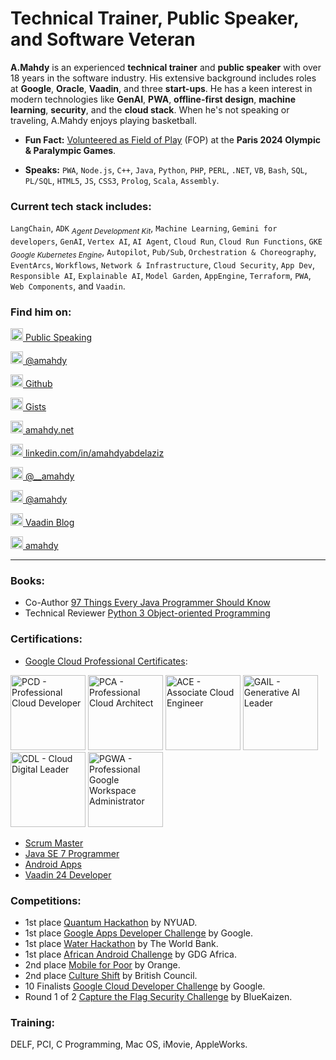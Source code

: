 # Technical Trainer, Public Speaker, and Software Veteran

**A.Mahdy** is an experienced **technical trainer** and **public speaker** with over 18 years in the software industry. His extensive background includes roles at **Google**, **Oracle**, **Vaadin**, and three **start-ups**. He has a keen interest in modern technologies like **GenAI**, **PWA**, **offline-first design**, **machine learning**, **security**, and the **cloud stack**. When he's not speaking or traveling, A.Mahdy enjoys playing basketball.

* **Fun Fact:** [Volunteered as Field of Play](https://openbadgefactory.com/v1/assertion/b3d2264191401637aa0a55d924c26d83ac9ab834
) (FOP) at the **Paris 2024 Olympic & Paralympic Games**.

* **Speaks:** `PWA`, `Node.js`, `C++`, `Java`, `Python`, `PHP`, `PERL`, `.NET`, `VB`, `Bash`, `SQL`, `PL/SQL`, `HTML5`, `JS`, `CSS3`, `Prolog`, `Scala`, `Assembly`.

### Current tech stack includes:

`LangChain`, `ADK` <sub>*Agent Development Kit*</sub>, `Machine Learning`, `Gemini for developers`, `GenAI`, `Vertex AI`, `AI Agent`, `Cloud Run`, `Cloud Run Functions`, `GKE` <sub>*Google Kubernetes Engine*</sub>, `Autopilot`, `Pub/Sub`, `Orchestration & Choreography`, `EventArcs`, `Workflows`, `Network & Infrastructure`, `Cloud Security`, `App Dev`, `Responsible AI`, `Explainable AI`, `Model Garden`, `AppEngine`, `Terraform`, `PWA`, `Web Components`, and `Vaadin`.

### Find him on:

[<img src="https://raw.githubusercontent.com/FortAwesome/Font-Awesome/refs/heads/6.x/svgs/solid/code.svg" alt="Code Icon" width="20" height="20"> Public Speaking](https://videos.amahdy.com/)

[<img src="https://raw.githubusercontent.com/FortAwesome/Font-Awesome/refs/heads/6.x/svgs/brands/square-youtube.svg" alt="Youtube Icon" width="20" height="20"> @amahdy](https://www.youtube.com/@amahdy)

[<img src="https://raw.githubusercontent.com/FortAwesome/Font-Awesome/refs/heads/6.x/svgs/brands/github.svg" alt="Github Icon" width="20" height="20"> Github](https://github.com/amahdy)

[<img src="https://raw.githubusercontent.com/FortAwesome/Font-Awesome/refs/heads/6.x/svgs/regular/file-code.svg" alt="Code Sample Icon" width="20" height="20"> Gists](https://gist.github.com/amahdy)

[<img src="https://raw.githubusercontent.com/FortAwesome/Font-Awesome/refs/heads/6.x/svgs/regular/note-sticky.svg" alt="Web Icon" width="20" height="20"> amahdy.net](https://amahdy.net)

[<img src="https://raw.githubusercontent.com/FortAwesome/Font-Awesome/refs/heads/6.x/svgs/brands/linkedin.svg" alt="LinkedIn Icon" width="20" height="20"> linkedin.com/in/amahdyabdelaziz](https://www.linkedin.com/in/amahdyabdelaziz/)

[<img src="https://raw.githubusercontent.com/FortAwesome/Font-Awesome/refs/heads/6.x/svgs/brands/square-twitter.svg" alt="Twitter Icon" width="20" height="20"> @__amahdy](https://twitter.com/__amahdy)

[<img src="https://raw.githubusercontent.com/FortAwesome/Font-Awesome/refs/heads/6.x/svgs/brands/medium.svg" alt="Medium Icon" width="20" height="20"> @amahdy](https://medium.com/@amahdy)

[<img src="https://raw.githubusercontent.com/FortAwesome/Font-Awesome/refs/heads/6.x/svgs/brands/vaadin.svg" alt="Vaadin Icon" width="20" height="20"> Vaadin Blog](https://vaadin.com/blog/author/a-mahdy-abdelaziz)

[<img src="https://dzone.com/themes/dz20/images/favicon.png" alt="DZone Icon" width="20" height="20"> amahdy](https://dzone.com/users/2729036/amahdy.html)

---
### Books:
* Co-Author [97 Things Every Java Programmer Should Know](https://github.com/97-things/97-things-every-programmer-should-know)
* Technical Reviewer [Python 3 Object-oriented Programming](https://github.com/PacktPublishing/Python-3-Object-Oriented-Programming-Third-Edition)

### Certifications:
* [Google Cloud Professional Certificates](https://www.credly.com/users/a.mahdy/):

[<img src="https://images.credly.com/size/340x340/images/614465c6-1d80-4ae6-a323-753de224422a/image.png" alt="PCD - Professional Cloud Developer" width="120">](https://www.credly.com/badges/d7a06297-63e7-43c5-9133-e8182bf7e8e9)
[<img src="https://images.credly.com/size/340x340/images/71c579e0-51fd-4247-b493-d2fa8167157a/image.png" alt="PCA - Professional Cloud Architect" width="120">](https://www.credly.com/badges/da8175f3-8fdc-47a7-9c6e-9bdcc5562b9b)
[<img src="https://images.credly.com/size/340x340/images/08096465-cbfc-4c3e-93e5-93c5aa61f23e/image.png" alt="ACE - Associate Cloud Engineer" width="120">](https://www.credly.com/badges/9dd9dd38-368f-481e-856f-9565c99d0113)
[<img src="https://images.credly.com/size/340x340/images/ec23e41a-0f32-4a98-9c00-28925621b281/blob" alt="GAIL - Generative AI Leader" width="120">](https://www.credly.com/badges/749d0035-82e8-4470-b0c4-af2e76049571)
[<img src="https://images.credly.com/size/340x340/images/44994cda-b5b0-44cb-9a6d-d29b57163073/image.png" alt="CDL - Cloud Digital Leader" width="120">](https://www.credly.com/badges/fbaeb1f1-a43f-4dea-85f5-aa3ffcfa31d0)
[<img src="https://images.credly.com/size/340x340/images/16d3e89c-4af5-47d8-a502-2a93b02c26d4/image.png" alt="PGWA - Professional Google Workspace Administrator" width="120">](https://www.credly.com/badges/ac69cea5-aa05-4878-9578-e4279f0b44f8)
* [Scrum Master](https://www.scrumalliance.org/members/517410)
* [Java SE 7 Programmer](https://drive.google.com/file/d/0B7n5Lsz3h1S7SnpnUEFQMGhZUU0/view?usp=sharing&resourcekey=0-IIS_2GHI-xLSq1AQ_kOrjg)
* [Android Apps](https://drive.google.com/file/d/0B7n5Lsz3h1S7YTQtRldVUHI1cEk/view?usp=sharing&resourcekey=0-bd5Hmju4cEdgfemnn1wjEA)
* [Vaadin 24 Developer](https://vaadin.com/learn/certificate/4657338e-3f44-46ea-ad64-05839cccfae6)

### Competitions:
*	1st place [Quantum Hackathon](https://open-quantum-institute.cern/harnessing-quantum-for-social-good-at-13th-nyuad-hackathon/) by NYUAD.
* 1st place [Google Apps Developer Challenge](https://www.google.com/events/gcdc2013/winners2012.html) by Google.
* 1st place [Water Hackathon](http://blogs.worldbank.org/arabvoices/waterhackathon-cairo-unusual-partners-collaborative-solutions) by The World Bank.
* 1st place [African Android Challenge](http://androidchallenge.org/) by GDG Africa.
* 2nd place [Mobile for Poor](http://n2v.com/en/the-mobile-for-the-poor-competition/) by Orange.
* 2nd place [Culture Shift](http://bccultureshift.wordpress.com/) by British Council.
* 10 Finalists [Google Cloud Developer Challenge](http://www.google.com/events/gcdc2013/finalists.html) by Google.
* Round 1 of 2 [Capture the Flag Security Challenge](http://bluekaizen.org/cscamp2012.html) by BlueKaizen.

### Training:
DELF, PCI, C Programming, Mac OS, iMovie, AppleWorks.
